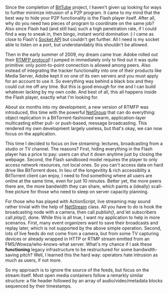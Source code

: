 Since the completion of [BitTube](https://github.com/yicui/BitTube) project, I haven't given up looking for ways to
further minimize intrusion of a P2P program. It came to my mind that the best way to hide your P2P functionality is
the Flash player itself. After all, why do you need two pieces of program to coordinate on the same job? Also since
Flash had (and still has) such a high penetration rate, if I could find a way to sneak in, then bingo, instant
world domination :) I came as close to Flash's [Socket API](http://help.adobe.com/en_US/FlashPlatform/reference/actionscript/3/flash/net/Socket.html) 
but couldn't get further. All I need is my socket able to listen on a port, but understandably this shouldn't be allowed.

Then in the early summer of 2009, my dream came true: Adobe rolled out their [RTMFP protocol](http://en.wikipedia.org/wiki/Real_Time_Media_Flow_Protocol)!
I jumped in immediately only to find out it was quite primitive: only point-to-point connection is allowed among peers.
Also instead of integrating the tracker functionality into one of their products like Media Server, Adobe kept it on one
of its own servers and you must apply for an account to use it. So everything was behind a black box and they could cut
me off any time. But this is good enough for me and I can build whatever lacking by my own code. And best of all, this
all happens inside the Flash player, exactly what I'm looking for.

About six months into my development, a new version of RTMFP was introduced, this time with the powerful 
[NetGroup](http://help.adobe.com/en_US/FlashPlatform/reference/actionscript/3/flash/net/NetGroup.html) that can do
everything: object replication in a BitTorrent-fashioned swarm, application-layer multicasting either pull- or push-based,
message broadcasting. This rendered my own development largely useless, but that's okay, we can now focus on the
application.

This time I decided to focus on live streaming: lectures, broadcasting from a studio or TV channel. The reasons? First,
hiding everything in the Flash player has a price to pay: users can shut it down anytime just by closing the webpage.
Second, the Flash sandboxed model requires the player to only access network resources, not local ones. So you can't
access data on hard drive like BitTorrent does. In lieu of the longevitity & rich accessiblity a BitTorrent client can
enjoy, I need to find something where all users are online at the same time, even for just 10 minutes. Better yet,
the more peers there are, the more bandwidth they can share, which paints a (ideally) scall-free picture for those 
who need to sleep on server capacity planning.

For those who has played with ActionScript, live streaming may sound rather trivial with the help of
[NetStream](http://help.adobe.com/en_US/FlashPlatform/reference/actionscript/3/flash/net/NetStream.html) class. All you
have to do is hook the broadcasting node with a camera, then call *publish()*, and let subscribers call *play()*, done.
While this is all true, I want my application to help in more scenarios. First, many event organizers want to save 
their broadcasts and replay later, which is not supported by the above simple operation. Second, lots of live feeds do
not come from a camera, but from some TV capturing devices or already wrapped in HTTP or RTMP stream emitted from an
FMS/Wowza/who-knows-what server. What's my chance if I ask these **functioning** legacy infrastructure to be restructured 
for some bandwidth-saving pitch? Well, I learned this the hard way: operators hate intrusion as much as users, 
if not more.

So my approach is to ignore the source of the feeds, but focus on the stream itself. Most open media containers follow
a remarkly similar structure: a file header followed by an array of audio/video/metadata blocks sequenced by their
timestamps.

